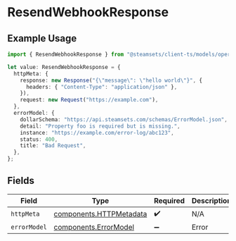 # ResendWebhookResponse

## Example Usage

```typescript
import { ResendWebhookResponse } from "@steamsets/client-ts/models/operations";

let value: ResendWebhookResponse = {
  httpMeta: {
    response: new Response("{\"message\": \"hello world\"}", {
      headers: { "Content-Type": "application/json" },
    }),
    request: new Request("https://example.com"),
  },
  errorModel: {
    dollarSchema: "https://api.steamsets.com/schemas/ErrorModel.json",
    detail: "Property foo is required but is missing.",
    instance: "https://example.com/error-log/abc123",
    status: 400,
    title: "Bad Request",
  },
};
```

## Fields

| Field                                                              | Type                                                               | Required                                                           | Description                                                        |
| ------------------------------------------------------------------ | ------------------------------------------------------------------ | ------------------------------------------------------------------ | ------------------------------------------------------------------ |
| `httpMeta`                                                         | [components.HTTPMetadata](../../models/components/httpmetadata.md) | :heavy_check_mark:                                                 | N/A                                                                |
| `errorModel`                                                       | [components.ErrorModel](../../models/components/errormodel.md)     | :heavy_minus_sign:                                                 | Error                                                              |